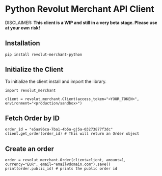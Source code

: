# Python Revolut Merchant API Client

DISCLAIMER:
**This client is a WIP and still in a very beta stage. Please use at your own risk!**

## Installation

```
pip install revolut-merchant-python
```

## Initialize the Client

To initialize the client install and import the library.

```
import revolut_merchant

client = revolut_merchant.Client(access_token="<YOUR_TOKEN>", environment="<production/sandbox>")
```

## Fetch Order by ID

```
order_id = "e5aa96ca-7ba1-4b5a-gj5a-03273877f3dc"
client.get_order(order_id) # This will return an Order object
```

## Create an order
```
order = revolut_merchant.Order(client=client, amount=1, currency="EUR", email="email@domain.com").save()
print(order.public_id) # prints the public order id
```